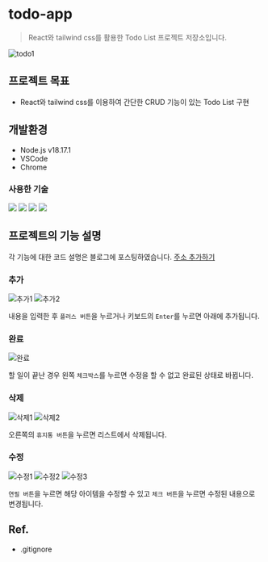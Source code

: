 # todo-app

> React와 tailwind css를 활용한 Todo List 프로젝트 저장소입니다.

![todo1](https://github.com/maejyomi/todo-app/assets/141015562/3e9dd042-dc8e-44f3-bc88-b64334767177)

## 프로젝트 목표

- React와 tailwind css를 이용하여 간단한 CRUD 기능이 있는 Todo List 구현

## 개발환경

- Node.js v18.17.1
- VSCode
- Chrome

### 사용한 기술
<img src="https://img.shields.io/badge/html5-E34F26?style=for-the-badge&logo=html5&logoColor=white"> <img src="https://img.shields.io/badge/react-61DAFB?style=for-the-badge&logo=react&logoColor=black">
<img src="https://img.shields.io/badge/tailwind-06B6D4?style=for-the-badge&logo=tailwindcss&logoColor=white">
<img src="https://img.shields.io/badge/github-181717?style=for-the-badge&logo=github&logoColor=white">

## 프로젝트의 기능 설명
각 기능에 대한 코드 설명은 블로그에 포스팅하였습니다.
[주소 추가하기](#)

### 추가
![추가1](https://github.com/maejyomi/todo-app/assets/141015562/3e0a57cf-be6c-4379-9022-8b4eb37ca353)
![추가2](https://github.com/maejyomi/todo-app/assets/141015562/c8ef2c63-aae2-4e60-907e-0d8ef4dcb108)

내용을 입력한 후 `플러스 버튼`을 누르거나 키보드의 `Enter`를 누르면 아래에 추가됩니다.

### 완료
![완료](https://github.com/maejyomi/todo-app/assets/141015562/94829d2c-3028-4019-b680-744f38c86aba)

할 일이 끝난 경우 왼쪽 `체크박스`를 누르면 수정을 할 수 없고 완료된 상태로 바뀝니다.

### 삭제
![삭제1](https://github.com/maejyomi/todo-app/assets/141015562/c9885730-8f5a-4852-94fc-112cf9be1b82)
![삭제2](https://github.com/maejyomi/todo-app/assets/141015562/00300db0-bac8-4218-b583-7d3686cf81d0)

오른쪽의 `휴지통 버튼`을 누르면 리스트에서 삭제됩니다.
### 수정
![수정1](https://github.com/maejyomi/todo-app/assets/141015562/35a97435-cfcb-4df8-98e7-d1bb79a12cc3)
![수정2](https://github.com/maejyomi/todo-app/assets/141015562/d9910357-2e55-44fd-979f-cdece53de90d)
![수정3](https://github.com/maejyomi/todo-app/assets/141015562/715ee206-833c-43ff-95c1-fdfbf6ab424b)

`연필 버튼`을 누르면 해당 아이템을 수정할 수 있고 `체크 버튼`을 누르면 수정된 내용으로 변경됩니다.

## Ref.
- .gitignore
